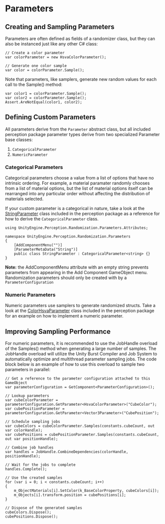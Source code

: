 # Parameters

## Creating and Sampling Parameters

Parameters are often defined as fields of a randomizer class, but they can also be instanced just like any other C# class:
```
// Create a color parameter
var colorParameter = new HsvaColorParameter();

// Generate one color sample
var color = colorParameter.Sample();
```

Note that parameters, like samplers, generate new random values for each call to the Sample() method:
```
var color1 = colorParameter.Sample();
var color2 = colorParameter.Sample();
Assert.AreNotEqual(color1, color2);
```

## Defining Custom Parameters

All parameters derive from the `Parameter` abstract class, but all included perception package parameter types derive from two specialized Parameter base classes:
1. `CategoricalParameter`
2. `NumericParameter`

### Categorical Parameters

Categorical parameters choose a value from a list of options that have no intrinsic ordering. For example, a material paramater randomly chooses from a list of material options, but the list of material options itself can be rearranged into any particular order without affecting the distribution of materials selected.

If your custom parameter is a categorical in nature, take a look at the [StringParameter]() class included in the perception package as a reference for how to derive the `CategoricalParameter` class.
```
using UnityEngine.Perception.Randomization.Parameters.Attributes;

namespace UnityEngine.Perception.Randomization.Parameters
{
    [AddComponentMenu("")]
    [ParameterMetaData("String")]
    public class StringParameter : CategoricalParameter<string> {}
}
```

**Note:** the AddComponentMenu attribute with an empty string prevents parameters from appearing in the Add Component GameObject menu. Randomization parameters should only be created with by a `ParameterConfiguration`

### Numeric Parameters

Numeric parameters use samplers to generate randomized structs. Take a look at the [ColorHsvaParameter]() class included in the perception package for an example on how to implement a numeric parameter.

## Improving Sampling Performance
For numeric parameters, it is recommended to use the JobHandle overload of the Samples() method when generating a large number of samples. The JobHandle overload will utilize the Unity Burst Compiler and Job System to automatically optimize and multithread parameter sampling jobs. The code block below is an example of how to use this overload to sample two parameters in parallel:
```
// Get a reference to the parameter configuration attached to this GameObject
var parameterConfiguration = GetComponent<ParameterConfiguration>();

// Lookup parameters
var cubeColorParameter = parameterConfiguration.GetParameter<HsvaColorParameter>("CubeColor");
var cubePositionParameter = parameterConfiguration.GetParameter<Vector3Parameter>("CubePosition");

// Schedule sampling jobs
var cubeColors = cubeColorParameter.Samples(constants.cubeCount, out var colorHandle);
var cubePositions = cubePositionParameter.Samples(constants.cubeCount, out var positionHandle);

// Combine job handles
var handles = JobHandle.CombineDependencies(colorHandle, positionHandle);

// Wait for the jobs to complete
handles.Complete();

// Use the created samples
for (var i = 0; i < constants.cubeCount; i++)
{
    m_ObjectMaterials[i].SetColor(k_BaseColorProperty, cubeColors[i]);
    m_Objects[i].transform.position = cubePositions[i];
}

// Dispose of the generated samples
cubeColors.Dispose();
cubePositions.Dispose();
```
